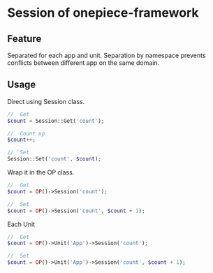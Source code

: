 Session of onepiece-framework
===

## Feature

  Separated for each app and unit.
  Separation by namespace prevents conflicts between different app on the same domain. 

## Usage

  Direct using Session class.

```php
//  Get
$count = Session::Get('count');

//  Count up
$count++;

//  Set
Session::Set('count', $count);
```

  Wrap it in the OP class.

```php
//  Get
$count = OP()->Session('count');

//  Set
$count = OP()->Session('count', $count + 1);
```

  Each Unit

```php
//  Get
$count = OP()->Unit('App')->Session('count');

//  Set
$count = OP()->Unit('App')->Session('count', $count + 1);
```
